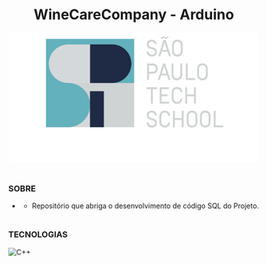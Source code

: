 <h1 align="center">WineCareCompany - Arduino</h1>

<p align="center">
  <img src="sptech2.png" width="500">
</p>

#
### SOBRE

- - Repositório que abriga o desenvolvimento de código SQL do Projeto.

#
### TECNOLOGIAS

![C++](https://img.shields.io/badge/C%2B%2B-0D1117?style=for-the-badge&logo=C%2B%2B&logoColor=00599C&labelColor=0D1117)&nbsp;
